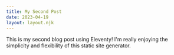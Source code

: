 ```yaml
---
title: My Second Post
date: 2023-04-19
layout: layout.njk
---
```


This is my second blog post using Eleventy! I'm really enjoying the simplicity and flexibility of this static site generator.
